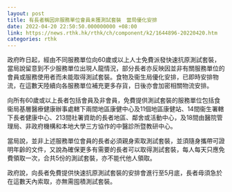 ```yaml
---
layout: post
title: 有長者稱因非服務單位會員未獲測試套裝　當局優化安排
date: 2022-04-20 22:50:50.000000000 +08:00
link: https://news.rthk.hk/rthk/ch/component/k2/1644896-20220420.htm
categories: rthk
---
```


政府昨日起，經由不同服務單位向60歲或以上人士免費派發快速抗原測試套裝，當局說留意到不少服務單位出現人龍情況，部分長者亦反映因並非有關服務單位的會員或服務使用者而未能取得測試套裝。食物及衞生局優化安排，已即時安排物流，在這數天陸續向各服務單位補充更多存貨，日後亦會加密相關物流安排。

向所有60歲或以上長者包括會員及非會員，免費提供測試套裝的服務單位包括食衞局基層醫療健康辦事處轄下兩間地區康健中心及11個地區康健站、14間衞生署轄下長者健康中心、213間社署資助的長者地區、鄰舍或活動中心，及18間由醫院管理局、非政府機構和本地大學三方協作的中醫診所暨教研中心。

當局說，並非上述服務單位會員的長者必須親身索取測試套裝，並須隨身攜帶可證明年齡的文件，又說為確保更多有需要的長者可以取得測試套裝，每人每天只應免費領取一次，合共5份的測試套裝，亦不能代他人領取。

政府說，向長者免費提供快速抗原測試套裝的安排會進行至5月底，長者毋須急於在這數天內索取，亦無需囤積測試套裝。
